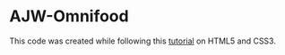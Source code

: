# AJW-Omnifood
This code was created while following this <a href="https://www.udemy.com/share/101WqoA0EYd1lbQXw=/">tutorial</a> on HTML5 and CSS3.
